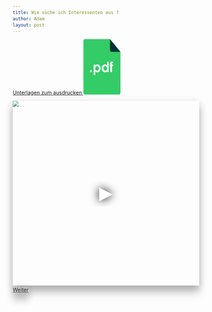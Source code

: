 ```yaml
---
title: Wie suche ich Interessenten aus ?
author: Adam
layout: post
---
```

  <a href="assets/images/Wie suche ich interessenten aus.pdf">Unterlagen zum ausdrucken <img alt="pdf logo" src="assets/images/icon-354359_640.png" width="100" height="150"></a>
  
  <iframe frameborder="0"
  scrolling="no" 
  height="500" 
  width="100%" src="https://www.youtube-nocookie.com/embed/uoYVGoCw6w0?controls=0" style="box-shadow: 0 20px 20px 0 rgba(0, 0, 0, 0.2), 0 6px 20px 0 rgba(0, 0, 0, 0.19)"
      srcdoc="<style>*{padding:0;margin:0;overflow:hidden}html,body{height:100%}img,span{position:absolute;width:100%;top:0;bottom:0;margin:auto}span{height:1.5em;text-align:center;font:48px/1.5 sans-serif;color:white;text-shadow:0 0 0.5em black}</style>
  <a href=https://www.youtube-nocookie.com/embed/uoYVGoCw6w0?controls=0>
    <img src=https://img.youtube.com/vi/uoYVGoCw6w0/maxresdefault.jpg ><span>▶</span></a>">
  </iframe>
<br>
  <a href="#wie-lade-ich-ein" class="button scrolly" style="box-shadow: 0 20px 20px 0 rgba(0, 0, 0, 0.2), 0 6px 20px 0 rgba(0, 0, 0, 0.19)">Weiter</a>